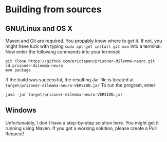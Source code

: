 # Building from sources 
## GNU/Linux and OS X 
Maven and Git are required. You propably know where to get it. If not, you might have luck with typing `sudo apt-get install git mvn` into a terminal. 
Now enter the following commands into your terminal: 
``` 
git clone https://github.com/erictapen/prisoner-dilemma-neuro.git 
cd prisoner-dilemma-neuro
mvn package 
``` 
If the build was successful, the resulting Jar file is located at `target/prisoner-dilemma-neuro-VERSION.jar` 
To run the program, enter
``` 
java -jar target/prisoner-dilemma-neuro-VERSION.jar
``` 
## Windows 
Unfortunately, I don't have a step-by-step solution here. You might get it running using Maven. If you got a working solution, please create a Pull Request! 


